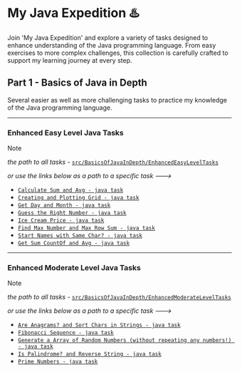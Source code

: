 # My Java Expedition :hotsprings:
Join 'My Java Expedition' and explore a variety of tasks designed to enhance understanding of the Java programming language. 
From easy exercises to more complex challenges, this collection is carefully crafted to support my learning journey at every step.

## Part 1 - Basics of Java in Depth
Several easier as well as more challenging tasks to practice my knowledge of the Java programming language.

---
### Enhanced Easy Level Java Tasks
> [!NOTE]
> _the path to all tasks -_ [`src/BasicsOfJavaInDepth/EnhancedEasyLevelTasks`](https://github.com/PavolMilcik/my-java-expedition-pt1-basics-in-depth/tree/main/src/BasicsOfJavaInDepth/EnhancedEasyLevelTasks)
> 
>  _or use the links below as a path to a specific task --->_
* [`Calculate Sum and Avg - java task`](src/BasicsOfJavaInDepth/EnhancedEasyLevelTasks/CalculateSumAndAvg.java)
* [`Creating and Plotting Grid - java task`](src/BasicsOfJavaInDepth/EnhancedEasyLevelTasks/CreatingAndPlottingGrid.java)
* [`Get Day and Month - java task`](src/BasicsOfJavaInDepth/EnhancedEasyLevelTasks/GetDayAndMonth.java)
* [`Guess the Right Number - java task`](src/BasicsOfJavaInDepth/EnhancedEasyLevelTasks/GuessTheRightNumber.java)
* [`Ice Cream Price - java task`](src/BasicsOfJavaInDepth/EnhancedEasyLevelTasks/IceCreamPrice.java)
* [`Find Max Number and Max Row Sum - java task`](src/BasicsOfJavaInDepth/EnhancedEasyLevelTasks/MaxNumberAndMaxRowSum.java)
* [`Start Names with Same Char? - java task`](src/BasicsOfJavaInDepth/EnhancedEasyLevelTasks/StartNamesWithSameChar.java)
* [`Get Sum CountOf and Avg - java task`](src/BasicsOfJavaInDepth/EnhancedEasyLevelTasks/SumCountOfAndAvg.java)
  
---
### Enhanced Moderate Level Java Tasks
> [!NOTE]
> _the path to all tasks -_ [`src/BasicsOfJavaInDepth/EnhancedModerateLevelTasks`](https://github.com/PavolMilcik/my-java-expedition-pt1-basics-in-depth/tree/main/src/BasicsOfJavaInDepth/EnhancedModerateLevelTasks)
> 
>  _or use the links below as a path to a specific task --->_
* [`Are Anagrams? and Sort Chars in Strings - java task`](src/BasicsOfJavaInDepth/EnhancedModerateLevelTasks/AreAnagramsAndSortChars.java)
* [`Fibonacci Sequence - java task`](src/BasicsOfJavaInDepth/EnhancedModerateLevelTasks/FibonacciSequence.java)
* [`Generate a Array of Random Numbers (without repeating any numbers!) - java task`](src/BasicsOfJavaInDepth/EnhancedModerateLevelTasks/GenerateArrayOfRandomNumbers.java)
* [`Is Palindrome? and Reverse String - java task`](src/BasicsOfJavaInDepth/EnhancedModerateLevelTasks/IsPalindromeAndReverseString.java)
* [`Prime Numbers - java task`](src/BasicsOfJavaInDepth/EnhancedModerateLevelTasks/PrimeNumbers.java)

